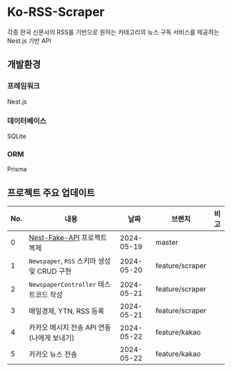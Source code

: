 # Ko-RSS-Scraper

각종 한국 신문사의 RSS를 기반으로 원하는 카테고리의 뉴스 구독 서비스를 제공하는 Nest.js 기반 API

## 개발환경

### 프레임워크

Nest.js

### 데이터베이스

SQLite

### ORM

Prisma

## 프로젝트 주요 업데이트

| No. | 내용                                                                | 날짜         | 브랜치             | 비고 |
|-----|-------------------------------------------------------------------|------------|-----------------|----|
| 0   | [Nest-Fake-API](https://github.com/jilpoom/nest-fake-api) 프로젝트 복제 | 2024-05-19 | master          |    |  
| 1   | `Newspaper`, `RSS` 스키마 생성 및 CRUD 구현                               | 2024-05-20 | feature/scraper |    |
| 2   | `NewspaperController` 테스트코드 작성                                    | 2024-05-21 | feature/scraper |    |
| 3   | 매일경제, YTN, RSS 등록                                                 | 2024-05-21 | feature/scraper |    |
| 4   | 카카오 메시지 전송 API 연동(나에게 보내기)                                        | 2024-05-22 | feature/kakao   |
| 5   | 카카오 뉴스 전송                                                         | 2024-05-22 | feature/kakao   |    |